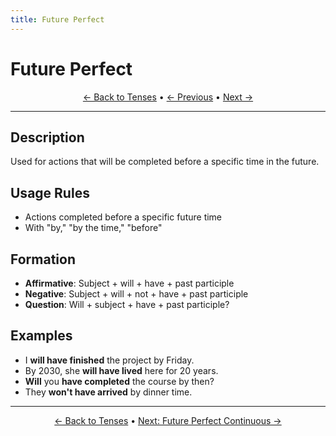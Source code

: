 ```yaml
---
title: Future Perfect
---
```


# Future Perfect



<div align="center" markdown="1">

[← Back to Tenses](./README.html) • [← Previous](11-future-continuous.md) • [Next →](13-future-perfect-continuous.md)

</div>

---

## Description
Used for actions that will be completed before a specific time in the future.

## Usage Rules
- Actions completed before a specific future time
- With "by," "by the time," "before"

## Formation
- **Affirmative**: Subject + will + have + past participle
- **Negative**: Subject + will + not + have + past participle
- **Question**: Will + subject + have + past participle?

## Examples
- I **will have finished** the project by Friday.
- By 2030, she **will have lived** here for 20 years.
- **Will** you **have completed** the course by then?
- They **won't have arrived** by dinner time.

---

<div align="center" markdown="1">

[← Back to Tenses](./README.html) • [Next: Future Perfect Continuous →](13-future-perfect-continuous.md)

</div>
